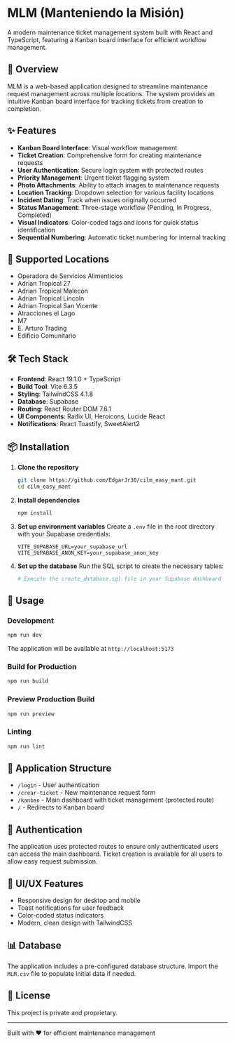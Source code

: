 # MLM (Manteniendo la Misión)

A modern maintenance ticket management system built with React and TypeScript, featuring a Kanban board interface for efficient workflow management.

## 🚀 Overview

MLM is a web-based application designed to streamline maintenance request management across multiple locations. The system provides an intuitive Kanban board interface for tracking tickets from creation to completion.

## ✨ Features

- **Kanban Board Interface**: Visual workflow management
- **Ticket Creation**: Comprehensive form for creating maintenance requests
- **User Authentication**: Secure login system with protected routes
- **Priority Management**: Urgent ticket flagging system
- **Photo Attachments**: Ability to attach images to maintenance requests
- **Location Tracking**: Dropdown selection for various facility locations
- **Incident Dating**: Track when issues originally occurred
- **Status Management**: Three-stage workflow (Pending, In Progress, Completed)
- **Visual Indicators**: Color-coded tags and icons for quick status identification
- **Sequential Numbering**: Automatic ticket numbering for internal tracking

## 🏢 Supported Locations

- Operadora de Servicios Alimenticios
- Adrian Tropical 27
- Adrian Tropical Malecón
- Adrian Tropical Lincoln
- Adrian Tropical San Vicente
- Atracciones el Lago
- M7
- E. Arturo Trading
- Edificio Comunitario

## 🛠️ Tech Stack

- **Frontend**: React 19.1.0 + TypeScript
- **Build Tool**: Vite 6.3.5
- **Styling**: TailwindCSS 4.1.8
- **Database**: Supabase
- **Routing**: React Router DOM 7.6.1
- **UI Components**: Radix UI, Heroicons, Lucide React
- **Notifications**: React Toastify, SweetAlert2

## 📦 Installation

1. **Clone the repository**
   ```bash
   git clone https://github.com/EdgarJr30/cilm_easy_mant.git
   cd cilm_easy_mant
   ```

2. **Install dependencies**
   ```bash
   npm install
   ```

3. **Set up environment variables**
   Create a `.env` file in the root directory with your Supabase credentials:
   ```env
   VITE_SUPABASE_URL=your_supabase_url
   VITE_SUPABASE_ANON_KEY=your_supabase_anon_key
   ```

4. **Set up the database**
   Run the SQL script to create the necessary tables:
   ```bash
   # Execute the create_database.sql file in your Supabase dashboard
   ```

## 🚦 Usage

### Development

```bash
npm run dev
```

The application will be available at `http://localhost:5173`

### Build for Production

```bash
npm run build
```

### Preview Production Build

```bash
npm run preview
```

### Linting

```bash
npm run lint
```
## 📱 Application Structure

- `/login` - User authentication
- `/crear-ticket` - New maintenance request form
- `/kanban` - Main dashboard with ticket management (protected route)
- `/` - Redirects to Kanban board

## 🔐 Authentication

The application uses protected routes to ensure only authenticated users can access the main dashboard. Ticket creation is available for all users to allow easy request submission.

## 🎨 UI/UX Features

- Responsive design for desktop and mobile
- Toast notifications for user feedback
- Color-coded status indicators
- Modern, clean design with TailwindCSS

## 📊 Database

The application includes a pre-configured database structure. Import the `MLM.csv` file to populate initial data if needed.

## 📄 License

This project is private and proprietary.

---

Built with ❤️ for efficient maintenance management
```